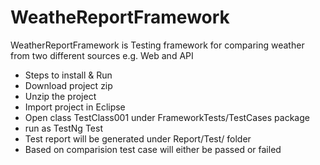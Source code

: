 # WeatheReportFramework
WeatherReportFramework is Testing framework for comparing weather from two different sources e.g. Web and API 

- Steps to install & Run
- Download project zip
- Unzip the project
- Import project in Eclipse
- Open class TestClass001 under FrameworkTests/TestCases package
- run as TestNg Test  
- Test report will be generated under Report/Test/ folder
- Based on comparision test case will either be passed or failed
